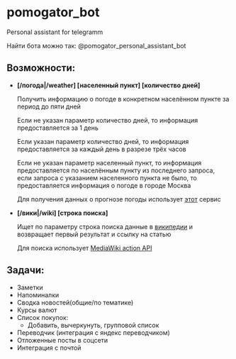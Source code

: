 # pomogator_bot
Personal assistant for telegramm

Найти бота можно так: @pomogator_personal_assistant_bot

## Возможности:
* **[/погода|/weather] [населенный пункт] [количество дней]**
            
    Получить информацию о погоде в конкретном населённом пункте за период до пяти дней
    
    Если не указан параметр количество дней, то информация предоставляется за 1 день
    
    Если указан параметр количество дней, то информация предоставляется за каждый день в разрезе трёх часов 
    
    Если не указан параметр населенный пункт, то информация предоставляется по населённым пункту из последнего запроса, если запроса с указанием населенного пункта не было, то предоставляется информация о погоде в городе Москва

    Для получения данных о прогнозе погоды использует [этот](https://github.com/Dakhnovskiy/weather_forecast_service) сервис


* **[/вики|/wiki] [строка поиска]**

    Ищет по параметру строка поиска данные в [википедии](https://ru.wikipedia.org/wiki/%D0%97%D0%B0%D0%B3%D0%BB%D0%B0%D0%B2%D0%BD%D0%B0%D1%8F_%D1%81%D1%82%D1%80%D0%B0%D0%BD%D0%B8%D1%86%D0%B0) и возвращает первый результат и ссылку на статью

    Для поиска использует [MediaWiki action API](https://www.mediawiki.org/wiki/API:Main_page/ru)

## Задачи:

* Заметки
* Напоминалки
* Сводка новостей(общие/по тематике)
* Курсы валют
* Список покупок:
    * Добавить, вычеркунуть, групповой список
* Переводчик (интеграция с яндекс переводчиком)
* Отложенные посты в соцсети
* Интеграция с почтой

